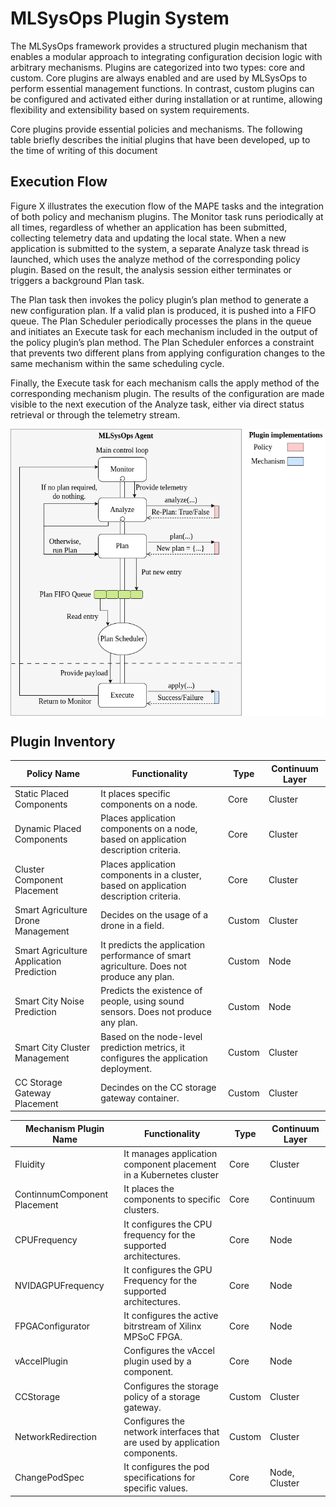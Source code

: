 # MLSysOps Plugin System

The MLSysOps framework provides a structured plugin mechanism that enables a modular approach to integrating
configuration decision logic with arbitrary mechanisms. Plugins are categorized into two types: core and custom. Core
plugins are always enabled and are used by MLSysOps to perform essential management functions. In contrast, custom
plugins can be configured and activated either during installation or at runtime, allowing flexibility and extensibility
based on system requirements.

Core plugins provide essential policies and mechanisms. The following table briefly describes the initial plugins that
have been developed, up to the time of writing of this document

## Execution Flow

Figure X illustrates the execution flow of the MAPE tasks and the integration of both policy and mechanism plugins. The
Monitor task runs periodically at all times, regardless of whether an application has been submitted, collecting
telemetry data and updating the local state. When a new application is submitted to the system, a separate Analyze task
thread is launched, which uses the analyze method of the corresponding policy plugin. Based on the result, the analysis
session either terminates or triggers a background Plan task.

The Plan task then invokes the policy plugin’s plan method to generate a new configuration plan. If a valid plan is
produced, it is pushed into a FIFO queue. The Plan Scheduler periodically processes the plans in the queue and initiates
an Execute task for each mechanism included in the output of the policy plugin’s plan method. The Plan Scheduler
enforces a constraint that prevents two different plans from applying configuration changes to the same mechanism within
the same scheduling cycle.

Finally, the Execute task for each mechanism calls the apply method of the corresponding mechanism plugin. The results
of the configuration are made visible to the next execution of the Analyze task, either via direct status retrieval or
through the telemetry stream.

<img src="../../../assets/img/plugin_exec_flow.png" width="600" style="margin:auto; display:block;"/>


## Plugin Inventory

| Policy Name                              | Functionality                                                                            | Type   | Continuum Layer |
|------------------------------------------|------------------------------------------------------------------------------------------|--------|-----------------|
| Static Placed Components                 | It places specific components on a node.                                                 | Core   | Cluster         |                 
| Dynamic Placed Components                | Places application components on a node, based on application description criteria.      | Core   | Cluster         |                 
| Cluster Component Placement              | Places application components in a cluster, based on application description criteria.   | Core   | Cluster         |                
| Smart Agriculture Drone Management       | Decides on the usage of a drone in a field.                                              | Custom | Cluster         |                 
| Smart Agriculture Application Prediction | It predicts the application performance of smart agriculture. Does not produce any plan. | Custom | Node            |                 
| Smart City Noise Prediction              | Predicts the existence of people, using sound sensors. Does not produce any plan.        | Custom | Node            |                 
| Smart City Cluster Management            | Based on the node-level prediction metrics, it configures the application deployment.    | Custom | Cluster         |                 
| CC Storage Gateway Placement             | Decindes on the CC storage gateway container.                                            | Custom | Cluster         |        

| Mechanism Plugin Name        | Functionality                                                              | Type   | Continuum Layer | 
|------------------------------|----------------------------------------------------------------------------|--------|-----------------|
| Fluidity                     | It manages application component placement in a Kubernetes cluster         | Core   | Cluster         |
| ContinnumComponent Placement | It places the components to specific clusters.                             | Core   | Continuum       | 
| CPUFrequency                 | It configures the CPU frequency for the supported architectures.           | Core   | Node            |
| NVIDAGPUFrequency            | It configures the GPU Frequency for the supported architectures.           | Core   | Node            | 
| FPGAConfigurator             | It configures the active bitrstream of Xilinx MPSoC FPGA.                  | Core   | Node            |
| vAccelPlugin                 | Configures the vAccel plugin used by a component.                          | Core   | Node            |
| CCStorage                    | Configures the storage policy of a storage gateway.                        | Custom | Cluster         |
| NetworkRedirection           | Configures the network interfaces that are used by application components. | Custom | Cluster         | 
| ChangePodSpec                | It configures the pod specifications for specific values.                  | Core   | Node, Cluster   |


